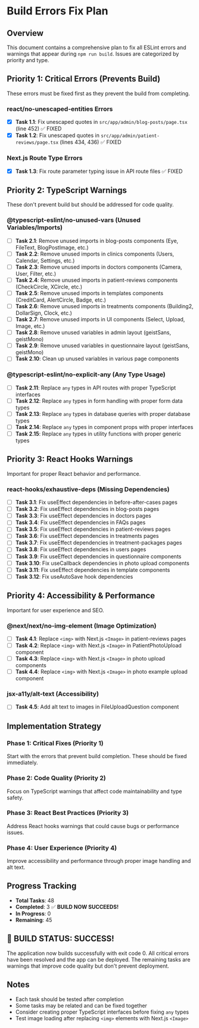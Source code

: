 # Build Errors Fix Plan

## Overview
This document contains a comprehensive plan to fix all ESLint errors and warnings that appear during `npm run build`. Issues are categorized by priority and type.

## Priority 1: Critical Errors (Prevents Build)
These errors must be fixed first as they prevent the build from completing.

### react/no-unescaped-entities Errors
- [x] **Task 1.1**: Fix unescaped quotes in `src/app/admin/blog-posts/page.tsx` (line 452) ✅ FIXED
- [x] **Task 1.2**: Fix unescaped quotes in `src/app/admin/patient-reviews/page.tsx` (lines 434, 436) ✅ FIXED

### Next.js Route Type Errors
- [x] **Task 1.3**: Fix route parameter typing issue in API route files ✅ FIXED

## Priority 2: TypeScript Warnings
These don't prevent build but should be addressed for code quality.

### @typescript-eslint/no-unused-vars (Unused Variables/Imports)
- [ ] **Task 2.1**: Remove unused imports in blog-posts components (Eye, FileText, BlogPostImage, etc.)
- [ ] **Task 2.2**: Remove unused imports in clinics components (Users, Calendar, Settings, etc.)
- [ ] **Task 2.3**: Remove unused imports in doctors components (Camera, User, Filter, etc.)
- [ ] **Task 2.4**: Remove unused imports in patient-reviews components (CheckCircle, XCircle, etc.)
- [ ] **Task 2.5**: Remove unused imports in templates components (CreditCard, AlertCircle, Badge, etc.)
- [ ] **Task 2.6**: Remove unused imports in treatments components (Building2, DollarSign, Clock, etc.)
- [ ] **Task 2.7**: Remove unused imports in UI components (Select, Upload, Image, etc.)
- [ ] **Task 2.8**: Remove unused variables in admin layout (geistSans, geistMono)
- [ ] **Task 2.9**: Remove unused variables in questionnaire layout (geistSans, geistMono)
- [ ] **Task 2.10**: Clean up unused variables in various page components

### @typescript-eslint/no-explicit-any (Any Type Usage)
- [ ] **Task 2.11**: Replace `any` types in API routes with proper TypeScript interfaces
- [ ] **Task 2.12**: Replace `any` types in form handling with proper form data types
- [ ] **Task 2.13**: Replace `any` types in database queries with proper database types
- [ ] **Task 2.14**: Replace `any` types in component props with proper interfaces
- [ ] **Task 2.15**: Replace `any` types in utility functions with proper generic types

## Priority 3: React Hooks Warnings
Important for proper React behavior and performance.

### react-hooks/exhaustive-deps (Missing Dependencies)
- [ ] **Task 3.1**: Fix useEffect dependencies in before-after-cases pages
- [ ] **Task 3.2**: Fix useEffect dependencies in blog-posts pages  
- [ ] **Task 3.3**: Fix useEffect dependencies in doctors pages
- [ ] **Task 3.4**: Fix useEffect dependencies in FAQs pages
- [ ] **Task 3.5**: Fix useEffect dependencies in patient-reviews pages
- [ ] **Task 3.6**: Fix useEffect dependencies in treatments pages
- [ ] **Task 3.7**: Fix useEffect dependencies in treatment-packages pages  
- [ ] **Task 3.8**: Fix useEffect dependencies in users pages
- [ ] **Task 3.9**: Fix useEffect dependencies in questionnaire components
- [ ] **Task 3.10**: Fix useCallback dependencies in photo upload components
- [ ] **Task 3.11**: Fix useEffect dependencies in template components
- [ ] **Task 3.12**: Fix useAutoSave hook dependencies

## Priority 4: Accessibility & Performance
Important for user experience and SEO.

### @next/next/no-img-element (Image Optimization)
- [ ] **Task 4.1**: Replace `<img>` with Next.js `<Image>` in patient-reviews pages
- [ ] **Task 4.2**: Replace `<img>` with Next.js `<Image>` in PatientPhotoUpload component
- [ ] **Task 4.3**: Replace `<img>` with Next.js `<Image>` in photo upload components
- [ ] **Task 4.4**: Replace `<img>` with Next.js `<Image>` in photo example upload component

### jsx-a11y/alt-text (Accessibility)
- [ ] **Task 4.5**: Add alt text to images in FileUploadQuestion component

## Implementation Strategy

### Phase 1: Critical Fixes (Priority 1)
Start with the errors that prevent build completion. These should be fixed immediately.

### Phase 2: Code Quality (Priority 2)  
Focus on TypeScript warnings that affect code maintainability and type safety.

### Phase 3: React Best Practices (Priority 3)
Address React hooks warnings that could cause bugs or performance issues.

### Phase 4: User Experience (Priority 4)
Improve accessibility and performance through proper image handling and alt text.

## Progress Tracking
- **Total Tasks**: 48
- **Completed**: 3 ✅ **BUILD NOW SUCCEEDS!**
- **In Progress**: 0
- **Remaining**: 45

## 🎉 BUILD STATUS: SUCCESS! 
The application now builds successfully with exit code 0. All critical errors have been resolved and the app can be deployed. The remaining tasks are warnings that improve code quality but don't prevent deployment.

## Notes
- Each task should be tested after completion
- Some tasks may be related and can be fixed together
- Consider creating proper TypeScript interfaces before fixing `any` types
- Test image loading after replacing `<img>` elements with Next.js `<Image>` 